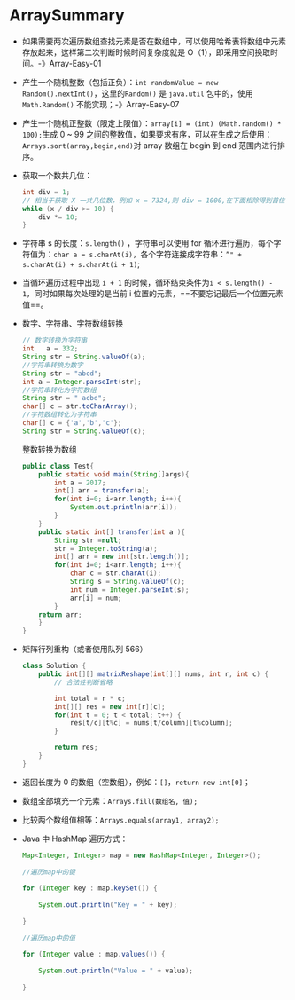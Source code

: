 # ArraySummary

- 如果需要两次遍历数组查找元素是否在数组中，可以使用哈希表将数组中元素存放起来，这样第二次判断时候时间复杂度就是 O（1），即采用空间换取时间。-》Array-Easy-01

- 产生一个随机整数（包括正负）：`int randomValue = new Random().nextInt()`，这里的`Random()` 是 `java.util` 包中的，使用 `Math.Random()` 不能实现；-》Array-Easy-07

- 产生一个随机正整数（限定上限值）：`array[i] = (int) (Math.random() * 100);`生成 0 ~ 99 之间的整数值，如果要求有序，可以在生成之后使用：`Arrays.sort(array,begin,end)`对 array 数组在 begin 到 end 范围内进行排序。

- 获取一个数共几位：

    ```java
    int div = 1;
    // 相当于获取 X 一共几位数，例如 x = 7324,则 div = 1000,在下面相除得到首位 7
    while (x / div >= 10) {
        div *= 10;
    }
    ```

- 字符串 s 的长度：`s.length()` ，字符串可以使用 for 循环进行遍历，每个字符值为：`char a = s.charAt(i)`，各个字符连接成字符串：`”" + s.charAt(i) + s.charAt(i + 1)`;

- 当循环遍历过程中出现 `i + 1` 的时候，循环结束条件为`i < s.length() - 1`，同时如果每次处理的是当前 i 位置的元素，==不要忘记最后一个位置元素值==。

- 数字、字符串、字符数组转换

    ```java
    // 数字转换为字符串
    int   a = 332;
    String str = String.valueOf(a);
    //字符串转换为数字
    String str = "abcd";
    int a = Integer.parseInt(str);
    //字符串转化为字符数组
    String str = " acbd";
    char[] c = str.toCharArray();
    //字符数组转化为字符串
    char[] c = {'a','b','c'};
    String str = String.valueOf(c);
    
    ```

    整数转换为数组

    ```java
    public class Test{
        public static void main(String[]args){
            int a = 2017;
            int[] arr = transfer(a);
            for(int i=0; i<arr.length; i++){
                System.out.println(arr[i]);
            }
        }
        public static int[] transfer(int a ){
            String str =null;
            str = Integer.toString(a);
            int[] arr = new int[str.length()];
            for(int i=0; i<arr.length; i++){
                char c = str.charAt(i);
                String s = String.valueOf(c);
                int num = Integer.parseInt(s);
                arr[i] = num;
            }
        return arr;
        }
    }
    ```

- 矩阵行列重构（或者使用队列 566）

    ```java
    class Solution {
        public int[][] matrixReshape(int[][] nums, int r, int c) {
            // 合法性判断省略
    
            int total = r * c;
            int[][] res = new int[r][c];
            for(int t = 0; t < total; t++) {
                res[t/c][t%c] = nums[t/column][t%column];
            }
    
            return res;
        }
    }
    
    ```

    

- 返回长度为 0 的数组（空数组），例如：`[]`，`return new int[0]`；

- 数组全部填充一个元素：`Arrays.fill(数组名, 值);`

- 比较两个数组值相等：`Arrays.equals(array1, array2);`

- Java 中 HashMap 遍历方式：

    ```java
    Map<Integer, Integer> map = new HashMap<Integer, Integer>();
     
    //遍历map中的键
     
    for (Integer key : map.keySet()) {
     
        System.out.println("Key = " + key);
     
    }
     
    //遍历map中的值
     
    for (Integer value : map.values()) {
     
        System.out.println("Value = " + value);
     
    }
    ```

    